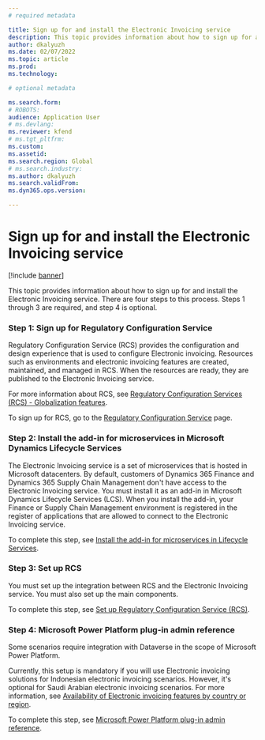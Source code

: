 ```yaml
---
# required metadata

title: Sign up for and install the Electronic Invoicing service
description: This topic provides information about how to sign up for and install the Electronic Invoicing service.
author: dkalyuzh
ms.date: 02/07/2022
ms.topic: article
ms.prod: 
ms.technology: 

# optional metadata

ms.search.form: 
# ROBOTS: 
audience: Application User
# ms.devlang: 
ms.reviewer: kfend
# ms.tgt_pltfrm: 
ms.custom: 
ms.assetid: 
ms.search.region: Global
# ms.search.industry: 
ms.author: dkalyuzh
ms.search.validFrom: 
ms.dyn365.ops.version: 

---
```


# Sign up for and install the Electronic Invoicing service

[!include [banner](../includes/banner.md)]

This topic provides information about how to sign up for and install the Electronic Invoicing service. There are four steps to this process. Steps 1 through 3 are required, and step 4 is optional.

### Step 1: Sign up for Regulatory Configuration Service

Regulatory Configuration Service (RCS) provides the configuration and design experience that is used to configure Electronic invoicing. Resources such as environments and electronic invoicing features are created, maintained, and managed in RCS. When the resources are ready, they are published to the Electronic Invoicing service.

For more information about RCS, see [Regulatory Configuration Services (RCS) - Globalization features](rcs-globalization-feature.md).

To sign up for RCS, go to the [Regulatory Configuration Service](https://marketing.configure.global.dynamics.com/) page.

### Step 2: Install the add-in for microservices in Microsoft Dynamics Lifecycle Services

The Electronic Invoicing service is a set of microservices that is hosted in Microsoft datacenters. By default, customers of Dynamics 365 Finance and Dynamics 365 Supply Chain Management don't have access to the Electronic Invoicing service. You must install it as an add-in in Microsoft Dynamics Lifecycle Services (LCS). When you install the add-in, your Finance or Supply Chain Management environment is registered in the register of applications that are allowed to connect to the Electronic Invoicing service.

To complete this step, see [Install the add-in for microservices in Lifecycle Services](e-invoicing-install-add-in-microservices-lcs.md).

### Step 3: Set up RCS

You must set up the integration between RCS and the Electronic Invoicing service. You must also set up the main components.

To complete this step, see [Set up Regulatory Configuration Service (RCS)](e-invoicing-set-up-rcs.md).

### Step 4: Microsoft Power Platform plug-in admin reference

Some scenarios require integration with Dataverse in the scope of Microsoft Power Platform.

Currently, this setup is mandatory if you will use Electronic invoicing solutions for Indonesian electronic invoicing scenarios. However, it's optional for Saudi Arabian electronic invoicing scenarios. For more information, see [Availability of Electronic invoicing features by country or region](e-invoicing-country-specific-availability.md).

To complete this step, see [Microsoft Power Platform plug-in admin reference](e-invoicing-power-platform-plug-in.md).
